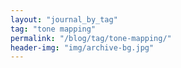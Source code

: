 ```yaml
---
layout: "journal_by_tag"
tag: "tone mapping"
permalink: "/blog/tag/tone-mapping/"
header-img: "img/archive-bg.jpg"
---
```

